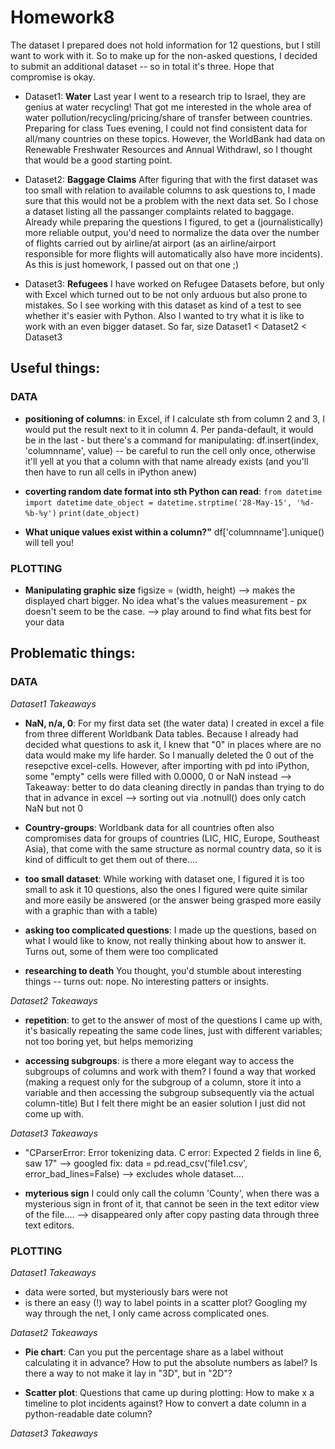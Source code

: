# Homework8

The dataset I prepared does not hold information for 12 questions, but I still want to work with it. So to make up for the non-asked questions, I decided to submit an additional dataset -- so in total it's three. Hope that compromise is okay.  

* Dataset1: **Water** Last year I went to a research trip to Israel, they are genius at water recycling! That got me interested in the whole area of water pollution/recycling/pricing/share of transfer between countries. Preparing for class Tues evening, I could not find consistent data for all/many countries on these topics. However, the WorldBank had data on Renewable Freshwater Resources and Annual Withdrawl, so I thought that would be a good starting point.

* Dataset2: **Baggage Claims** After figuring that with the first dataset was too small with relation to available columns to ask questions to, I made sure that this would not be a problem with the next data set. So I chose a dataset listing all the passanger complaints related to baggage. Already while preparing the questions I figured, to get a (journalistically) more reliable output, you'd need to normalize the data over the number of flights carried out by airline/at airport (as an airline/airport responsible for more flights will automatically also have more incidents). As this is just homework, I passed out on that one ;)

* Dataset3: **Refugees** I have worked on Refugee Datasets before, but only with Excel which turned out to be not only arduous but also prone to mistakes. So I see working with this dataset as kind of a test to see whether it's easier with Python. Also I wanted to try what it is like to work with an even bigger dataset. So far, size Dataset1 < Dataset2 < Dataset3

## Useful things:

### DATA

* **positioning of columns**: in Excel, if I calculate sth from column 2 and 3, I would put the result next to it in column 4. Per panda-default, it would be in the last - but there's a command for manipulating: df.insert(index, 'columnname', value) -- be careful to run the cell only once, otherwise it'll yell at you that a column with that name already exists (and you'll then have to run all cells in iPython anew)

* **coverting random date format into sth Python can read**:
`from datetime import datetime`
`date_object = datetime.strptime('28-May-15', '%d-%b-%y')`
`print(date_object)`

* **What unique values exist within a column?"** df['columnname'].unique() will tell you!

### PLOTTING

* **Manipulating graphic size** figsize = (width, height)
--> makes the displayed chart bigger. No idea what's the values measurement - px doesn't seem to be the case.
--> play around to find what fits best for your data


## Problematic things:

### DATA
*Dataset1 Takeaways*
* **NaN, n/a, 0**: For my first data set (the water data) I created in excel a file from three different Worldbank Data tables. Because I already had decided what questions to ask it, I knew that "0" in places where are no data would make my life harder. So I manually deleted the 0 out of the resepctive excel-cells. However, after importing with pd into iPython, some "empty" cells were filled with 0.0000, 0 or NaN instead
--> Takeaway: better to do data cleaning directly in pandas than trying to do that in advance in excel
--> sorting out via .notnull() does only catch NaN but not 0

* **Country-groups**: Worldbank data for all countries often also compromises data for groups of countries (LIC, HIC, Europe, Southeast Asia), that come with the same structure as normal country data, so it is kind of difficult to get them out of there....

* **too small dataset**: While working with dataset one, I figured it is too small to ask it 10 questions, also the ones I figured were quite similar and more easily be answered (or the answer being grasped more easily with a graphic than with a table)

* **asking too complicated questions**: I made up the questions, based on what I would like to know, not really thinking about how to answer it. Turns out, some of them were too complicated

* **researching to death** You thought, you'd stumble about interesting things -- turns out: nope. No interesting patters or insights.

*Dataset2 Takeaways*
* **repetition**: to get to the answer of most of the questions I came up with, it's basically repeating the same code lines, just with different variables; not too boring yet, but helps memorizing

* **accessing subgroups**: is there a more elegant way to access the subgroups of columns and work with them? I found a way that worked (making a request only for the subgroup of a column, store it into a variable and then accessing the subgroup subsequently via the actual column-title) But I felt there might be an easier solution I just did not come up with.

*Dataset3 Takeaways*

* "CParserError: Error tokenizing data. C error: Expected 2 fields in line 6, saw 17" --> googled fix: data = pd.read_csv('file1.csv', error_bad_lines=False) --> excludes whole dataset....

* **myterious sign** I could only call the column 'County', when there was a mysterious sign in front of it, that cannot be seen in the text editor view of the file.... --> disappeared only after copy pasting data through three text editors.

### PLOTTING
*Dataset1 Takeaways*

* data were sorted, but mysteriously bars were not
* is there an easy (!) way to label points in a scatter plot? Googling my way through the net, I only came across complicated ones.

*Dataset2 Takeaways*

* **Pie chart**: Can you put the percentage share as a label without calculating it in advance? How to put the absolute numbers as label? Is there a way to not make it lay in "3D", but in "2D"?

* **Scatter plot**: Questions that came up during plotting: How to make x a timeline to plot incidents against? How to convert a date column in a python-readable date column?

*Dataset3 Takeaways*
